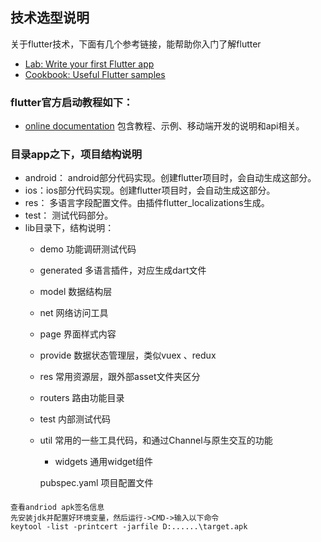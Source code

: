 
## 技术选型说明
关于flutter技术，下面有几个参考链接，能帮助你入门了解flutter
- [Lab: Write your first Flutter app](https://flutter.dev/docs/get-started/codelab)
- [Cookbook: Useful Flutter samples](https://flutter.dev/docs/cookbook)

### flutter官方启动教程如下：
- [online documentation](https://flutter.dev/docs) 包含教程、示例、移动端开发的说明和api相关。

### 目录app之下，项目结构说明
-  android： android部分代码实现。创建flutter项目时，会自动生成这部分。
-  ios：ios部分代码实现。创建flutter项目时，会自动生成这部分。
-  res： 多语言字段配置文件。由插件flutter_localizations生成。
-  test： 测试代码部分。
-  lib目录下，结构说明：
   - demo        功能调研测试代码
   - generated   多语言插件，对应生成dart文件
   - model       数据结构层
   - net         网络访问工具
   - page        界面样式内容
   - provide     数据状态管理层，类似vuex 、redux
   - res         常用资源层，跟外部asset文件夹区分
   - routers     路由功能目录
   - test        内部测试代码
   - util        常用的一些工具代码，和通过Channel与原生交互的功能
     - widgets     通用widget组件

     pubspec.yaml   项目配置文件

####
    查看andriod apk签名信息
    先安装jdk并配置好环境变量，然后运行->CMD->输入以下命令
    keytool -list -printcert -jarfile D:......\target.apk